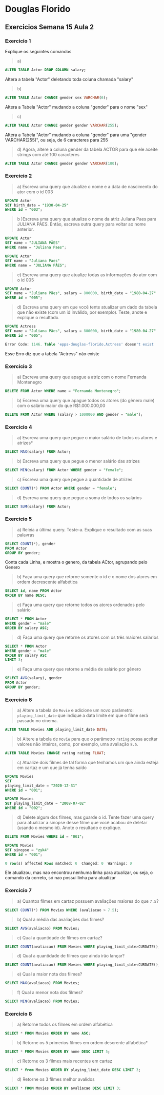 # Douglas Florido
## Exercicios Semana 15 Aula 2

### Exercicio 1

Explique os seguintes comandos
> a) 
~~~SQL
ALTER TABLE Actor DROP COLUMN salary;
~~~
Altera a tabela "Actor" deletando toda coluna chamada "salary"

> b)
~~~SQL
ALTER TABLE Actor CHANGE gender sex VARCHAR(6);
~~~
Altera a Tabela "Actor" mudando a coluna "gender" para o nome "sex"

> c) 
~~~SQL
ALTER TABLE Actor CHANGE gender gender VARCHAR(255);
~~~
Altera a Tabela "Actor" mudando a coluna "gender" para uma "gender VARCHAR(255)", ou seja, de 6 caracteres para 255

> d) Agora,  altere a coluna gender da tabela ACTOR para que ele aceite strings com até 100 caracteres

~~~SQL
ALTER TABLE Actor CHANGE gender gender VARCHAR(100);
~~~

### Exercicio 2

> a) Escreva uma query que atualize o nome e a data de nascimento do ator com o id 003

~~~SQL
UPDATE Actor
SET birth_date = "1930-04-25"
WHERE id = "003";
~~~

> b )Escreva uma query que atualize o nome da atriz Juliana Paes para JULIANA PÃES.
Então, escreva outra query para voltar ao nome anterior.

~~~SQL
UPDATE Actor
SET name = "JULIANA PÃES"
WHERE name = "Juliana Paes";
~~~

~~~SQL
UPDATE Actor
SET name = "Juliana Paes"
WHERE name = "JULIANA PÃES";
~~~

> c) Escreva uma query que atualize todas as informações do ator com o id 005

~~~SQL
UPDATE Actor
SET name = "Juliana Pães", salary = 800000, birth_date = "1980-04-27"
WHERE id = "005";
~~~

> d) Escreva uma query em que você tente atualizar um dado da tabela que não existe (com um id inválido, por exemplo).
Teste, anote e explique o resultado. 

~~~SQL
UPDATE Actress
SET name = "Juliana Pães", salary = 800000, birth_date = "1980-04-27"
WHERE id = "005";
~~~

~~~SQL
Error Code: 1146. Table 'epps-douglas-florido.Actress' doesn't exist
~~~

Esse Erro diz que a tabela "Actress" não existe

### Exercicio 3

> a)  Escreva uma query que apague a atriz com o nome Fernanda Montenegro

~~~SQL
DELETE FROM Actor WHERE name = "Fernanda Montenegro";
~~~

> b) Escreva uma query que apague todos os atores (do gênero male) com o salário maior do que R$1.000.000,00

~~~SQL
DELETE FROM Actor WHERE (salary > 1000000 AND gender = "male");
~~~

### Exercicio 4

> a) Escreva uma query que pegue o maior salário de todos os atores e atrizes*

~~~SQL
SELECT MAX(salary) FROM Actor;
~~~

> b) Escreva uma query que pegue o menor salário das atrizes

~~~SQL
SELECT MIN(salary) FROM Actor WHERE gender = "female";
~~~

> c) Escreva uma query que pegue a quantidade de atrizes
~~~SQL
SELECT COUNT(*) FROM Actor WHERE gender = "female";
~~~
> d) Escreva uma query que pegue a soma de todos os salários

~~~SQL
SELECT SUM(salary) FROM Actor;
~~~

### Exercicio 5

> a) Releia a última query. Teste-a. Explique o resultado com as suas palavras
~~~SQL
SELECT COUNT(*), gender
FROM Actor
GROUP BY gender;
~~~
Conta cada Linha, e mostra o genero, da tabela ACtor, agrupando pelo Genero

> b) Faça uma query que retorne somente o id e o nome dos atores em ordem decrescente alfabética
~~~SQL
SELECT id, name FROM Actor
ORDER BY name DESC;
~~~
> c) Faça uma query que retorne todos os atores ordenados pelo salário

~~~SQL
SELECT * FROM Actor
WHERE gender = "male"
ORDER BY salary ASC;
~~~

> d) Faça uma query que retorne os atores com os três maiores salarios

~~~SQL
SELECT * FROM Actor
WHERE gender = "male"
ORDER BY salary ASC
LIMIT 3;
~~~

> e) Faça uma query que retorne a média de salário por gênero

~~~SQL
SELECT AVG(salary), gender
FROM Actor
GROUP BY gender;
~~~

### Exercicio 6

> a) Altere a tabela de `Movie` e adicione um novo parâmetro: `playing_limit_date` que indique a data limite em que o filme será passado no cinema. 

~~~SQL
ALTER TABLE Movies ADD playing_limit_date DATE;
~~~

> b) Altere a tabela de `Movie` para que o parâmetro `rating` possa aceitar valores não inteiros, como, por exemplo, uma avaliação `8.5`.

~~~SQL
ALTER TABLE Movies CHANGE rating rating FLOAT;
~~~

> c) Atualize dois filmes de tal forma que tenhamos um que ainda esteja em cartaz e um que já tenha saído

~~~SQL
UPDATE Movies
SET
playing_limit_date = "2020-12-31"
WHERE id = "001";
~~~

~~~SQL
UPDATE Movies
SET	playing_limit_date = "2008-07-02"
WHERE id = "002";
~~~

> d) Delete algum dos filmes, mas guarde o id. Tente fazer uma query para atualizar a sinopse desse filme que você acabou de deletar (usando o mesmo id). Anote o resultado e explique.

~~~SQL
DELETE FROM Movies WHERE id = "001";
~~~

~~~SQL
UPDATE Movies
SET	sinopse = "zyk4"
WHERE id = "001";
~~~

~~~SQL
0 row(s) affected Rows matched: 0  Changed: 0  Warnings: 0
~~~

Ele atualizou, mas nao encontrou nenhuma linha para atualizar, ou seja, o comando da correto, só nao possui linha para atualizar

### Exercicio 7

> a) Quantos filmes em cartaz possuem avaliações maiores do que `7.5`?

~~~SQL
SELECT COUNT(*) FROM Movies WHERE (avaliacao > 7.5);
~~~

> b) Qual a média das avaliações dos filmes?

~~~SQL
SELECT AVG(avaliacao) FROM Movies;
~~~

> c) Qual a quantidade de filmes em cartaz?

~~~SQL
SELECT COUNT(avaliacao) FROM Movies WHERE playing_limit_date>CURDATE();
~~~

> d) Qual a quantidade de filmes que ainda irão lançar?

~~~SQL
SELECT COUNT(avaliacao) FROM Movies WHERE playing_limit_date<CURDATE();
~~~

> e) Qual a maior nota dos filmes?

~~~SQL
SELECT MAX(avaliacao) FROM Movies;
~~~

> f) Qual a menor nota dos filmes?

~~~SQL
SELECT MIN(avaliacao) FROM Movies;
~~~

### Exercicio 8

> a) Retorne todos os filmes em ordem alfabética

~~~SQL
SELECT * FROM Movies ORDER BY nome ASC;
~~~

> b) Retorne os 5 primerios filmes em ordem descrente alfabética*

~~~SQL
SELECT * FROM Movies ORDER BY nome DESC LIMIT 5;
~~~

> c) Retorne os 3 filmes mais recentes em cartaz

~~~SQL
SELECT * from Movies ORDER BY playing_limit_date DESC LIMIT 3;
~~~

> d) Retorne os 3 filmes melhor avalidos

~~~SQL
SELECT * FROM Movies ORDER BY avaliacao DESC LIMIT 3;
~~~




















